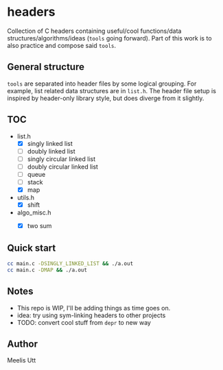 # headers

Collection of C headers containing useful/cool functions/data structures/algorithms/ideas (`tools` going forward).
Part of this work is to also practice and compose said `tools`.

## General structure

`tools` are separated into header files by some logical grouping.
For example, list related data structures are in `list.h`.
The header file setup is inspired by header-only library style, but does diverge from it slightly.

## TOC

- list.h
	- [x] singly linked list
	- [ ] doubly linked list
	- [ ] singly circular linked list
	- [ ] doubly circular linked list
	- [ ] queue
	- [ ] stack
	- [x] map
- utils.h
	- [x] shift
- algo_misc.h
	- [x] two sum


## Quick start

```sh
cc main.c -DSINGLY_LINKED_LIST && ./a.out
cc main.c -DMAP && ./a.out
```

## Notes

* This repo is WIP, I'll be adding things as time goes on.
* idea: try using sym-linking headers to other projects
* TODO: convert cool stuff from `depr` to new way

## Author

Meelis Utt